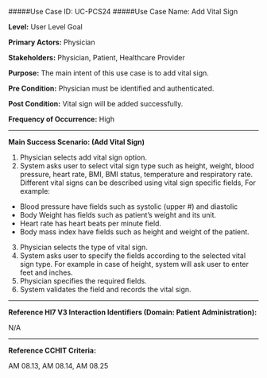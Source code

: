 #####Use Case ID: UC-PCS24
#####Use Case Name: Add Vital Sign

**Level:**                     User Level Goal

**Primary Actors:**            Physician

**Stakeholders:**              Physician, Patient, Healthcare Provider

**Purpose:**                   The main intent of this use case is to add vital sign.

**Pre Condition:**             Physician must be identified and authenticated.

**Post Condition:**            Vital sign will be added successfully.

**Frequency of Occurrence:**   High
__________________________________________________________
**Main Success Scenario: (Add Vital Sign)**

1. Physician selects add vital sign option.
2. System asks user to select vital sign type such as height, weight, blood pressure, heart rate,
BMI, BMI status, temperature and respiratory rate. Different vital signs can be described
using vital sign specific fields, For example:
  * Blood pressure have fields such as systolic (upper #) and diastolic
  * Body Weight has fields such as patient’s weight and its unit.
  * Heart rate has heart beats per minute field.
  * Body mass index have fields such as height and weight of the patient.
3. Physician selects the type of vital sign.
4. System asks user to specify the fields according to the selected vital sign type. For example in case of height, system will ask user to enter feet and inches.
5. Physician specifies the required fields.
6. System validates the field and records the vital sign.

________________________________________________________________________
**Reference Hl7 V3 Interaction Identifiers (Domain: Patient Administration):**

N/A
_______________________________________________________________
**Reference CCHIT Criteria:**

AM 08.13, AM 08.14, AM 08.25
